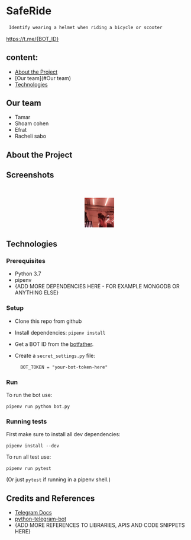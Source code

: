 # SafeRide
```sh
 Identify wearing a helmet when riding a bicycle or scooter
```

<https://t.me/{BOT_ID}>


## content:


* [About the Project](#about-the-project)
* [Our team](#Our team)
* [Technologies](#Technologies)



## Our team

* Tamar
* Shoam cohen
* Efrat
* Racheli sabo


## About the Project



## Screenshots


<br />
<p align="center">
    <img src="front_end/images/frame1.jpg"  alt="Logo" width="80" height="80">
</p>




## Technologies



### Prerequisites
* Python 3.7
* pipenv
* {ADD MORE DEPENDENCIES HERE - FOR EXAMPLE MONGODB OR ANYTHING ELSE}

### Setup
* Clone this repo from github
* Install dependencies: `pipenv install`
* Get a BOT ID from the [botfather](https://telegram.me/BotFather).
* Create a `secret_settings.py` file:

        BOT_TOKEN = "your-bot-token-here"

### Run
To run the bot use:

    pipenv run python bot.py

### Running tests
First make sure to install all dev dependencies:

    pipenv install --dev

To run all test  use:

    pipenv run pytest

(Or just `pytest` if running in a pipenv shell.)

## Credits and References
* [Telegram Docs](https://core.telegram.org/bots)
* [python-telegram-bot](https://github.com/python-telegram-bot/python-telegram-bot)
* {ADD MORE REFERENCES TO LIBRARIES, APIS AND CODE SNIPPETS HERE}

